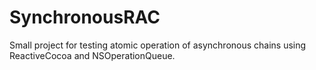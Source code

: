 SynchronousRAC
==============

Small project for testing atomic operation of asynchronous chains using ReactiveCocoa and NSOperationQueue.
